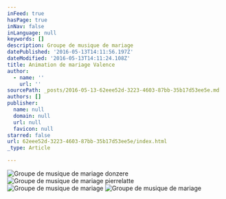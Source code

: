 ```yaml
---
inFeed: true
hasPage: true
inNav: false
inLanguage: null
keywords: []
description: Groupe de musique de mariage
datePublished: '2016-05-13T14:11:56.197Z'
dateModified: '2016-05-13T14:11:24.108Z'
title: Animation de mariage Valence
author:
  - name: ''
    url: ''
sourcePath: _posts/2016-05-13-62eee52d-3223-4603-87bb-35b17d53ee5e.md
authors: []
publisher:
  name: null
  domain: null
  url: null
  favicon: null
starred: false
url: 62eee52d-3223-4603-87bb-35b17d53ee5e/index.html
_type: Article

---
```

![Groupe de musique de mariage donzere](https://s3-us-west-2.amazonaws.com/the-grid-img/p/1356b21eccb38751f66a374122c2d4d6cc565082.jpg)
![Groupe de musique de mariage pierrelatte](https://s3-us-west-2.amazonaws.com/the-grid-img/p/6614532005522f4c9cdc92716a054e744d5fcbeb.jpg)
![Groupe de musique de mariage](https://s3-us-west-2.amazonaws.com/the-grid-img/p/7eae1a78e8b33752c65de3fa4a8c62e984ef22c0.jpg)
![Groupe de musique de mariage](https://the-grid-user-content.s3-us-west-2.amazonaws.com/3ccb30cc-3965-4ad9-8cd8-29c8b3b7368d.jpg)